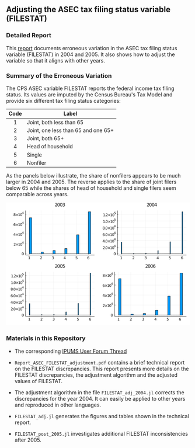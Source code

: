 ## Adjusting the ASEC tax filing status variable (FILESTAT)

### Detailed Report

This [report](https://github.com/jo-fleck/ASEC_FILESTAT_adjustment/blob/master/Report_ASEC_FILESTAT_adjustment.pdf) documents erroneous variation in the ASEC tax filing status variable (FILESTAT) in 2004 and 2005. It also shows how to adjust the variable so that it aligns with other years.

### Summary of the Erroneous Variation

The CPS ASEC variable FILESTAT reports the federal income tax filing status. Its values are imputed by the Census Bureau's Tax Model and provide six different tax filing status categories:

| Code   | Label           
| :----: |-------------------------------------|
| 1      | Joint, both less than 65            |
| 2      | Joint, one less than 65 and one 65+ |
| 3      | Joint, both 65+                     |
| 4      | Head of household                   |
| 5      | Single                              |
| 6      | Nonfiler                            |

As the panels below illustrate, the share of nonfilers appears to be much larger in 2004 and 2005. The reverse applies to the share of joint filers below 65 while the shares of head of household and single filers seem comparable across years.

![FILESTAT Comparison](FILESTAT_2003to2006.png)

### Materials in this Repository

* The corresponding [IPUMS User Forum Thread](https://forum.ipums.org/t/filestat-comparability/3544)

* `Report_ASEC_FILESTAT_adjustment.pdf` contains a brief technical report on the FILESTAT discrepancies. This report presents more details on the FILESTAT discrepancies, the adjustment algorithm and the adjusted values of FILESTAT.

* The adjustment algorithm in the file `FILESTAT_adj_2004.jl` corrects the discrepancies for the year 2004. It can easily be applied to other years and reproduced in other languages.

* `FILESTAT_adj.jl` generates the figures and tables shown in the technical report.

* `FILESTAT_post_2005.jl` investigates additional FILESTAT inconsistencies after 2005.


